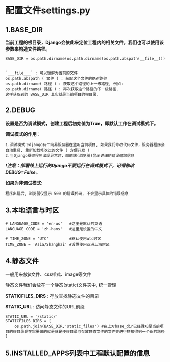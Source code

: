 # 配置文件settings.py

## 1.BASE_DIR

**当前工程的根目录，Django会依此来定位工程内的相关文件，我们也可以使用该参数来构造文件路径。**

	BASE_DIR = os.path.dirname(os.path.dirname(os.path.abspath(__file__)))


	`___file___` : 可以理解为当前的文件
	os.path.abspath ( 文件 ) : 获取这个文件的绝对路径
	os.path.dirname( 路径 ) : 获取这个路径的上一级路径, 例如:
	os.path.dirname( 路径 ) : 再次获取这个路径的下一级路径.
	这样获取到的 BASE_DIR 其实就是当前项目的根目录.

##  2.DEBUG

**设置是否为调试模式，创建工程后初始值为True，即默认工作在调试模式下。**

**调试模式的作用**：

	1.调试模式下django有个简易服务器在监听当前项目, 如果我们修改代码文件，服务器程序会自动重启, 重新加载修改过的文件 ( 方便开发 )
	2.当Django框架程序出现异常时，向前端(浏览器)显示详细的错误追踪信息
***!注意：部署线上运行的Django不要运行在调式模式下，记得修改DEBUG=False。***

**如果为非调试模式:**

	程序出错后, 浏览器仅显示 500 的错误代码, 不会显示具体的错误信息

## 3.本地语言与时区

```
# LANGUAGE_CODE = 'en-us'   #这里是默认的英语
LANGUAGE_CODE = 'zh-hans'   #这里是设置的中文

# TIME_ZONE = 'UTC'         #默认使用utc时区
TIME_ZONE = 'Asia/Shanghai' #设置使用亚洲上海时区
```

## 4.静态文件

一般用来放js文件、css样式、image等文件

静态文件我们会放在一个静态(static)文件夹中, 统一管理

**STATICFILES_DIRS** : 存放查找静态文件的目录

**STATIC_URL** : 访问静态文件的URL前缀

```
STATIC_URL = '/static/'
STATICFILES_DIRS = [
    os.path.join(BASE_DIR,'static_files') #在上方base_dir已经得知是当前项目的根目录现在需要做的就是就是使根目录与存放静态文件的文件夹进行拼接得到一个新的路径
]
```

## 5.INSTALLED_APPS列表中工程默认配置的信息
